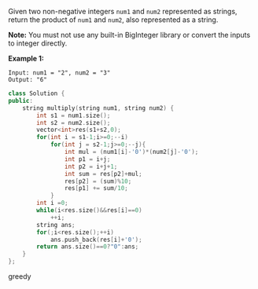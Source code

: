 Given two non-negative integers `num1` and `num2` represented as strings, return the product of `num1` and `num2`, also represented as a string.

**Note:** You must not use any built-in BigInteger library or convert the inputs to integer directly.

 

**Example 1:**

```
Input: num1 = "2", num2 = "3"
Output: "6"
```

```c++
class Solution {
public:
    string multiply(string num1, string num2) {
        int s1 = num1.size();
        int s2 = num2.size();
        vector<int>res(s1+s2,0);
        for(int i = s1-1;i>=0;--i)
            for(int j = s2-1;j>=0;--j){
                int mul = (num1[i]-'0')*(num2[j]-'0');
                int p1 = i+j;
                int p2 = i+j+1;
                int sum = res[p2]+mul;
                res[p2] = (sum)%10;
                res[p1] += sum/10;
            }
        int i =0;
        while(i<res.size()&&res[i]==0)
            ++i;
        string ans;
        for(;i<res.size();++i)
            ans.push_back(res[i]+'0');
        return ans.size()==0?"0":ans;
    }
};
```

greedy

